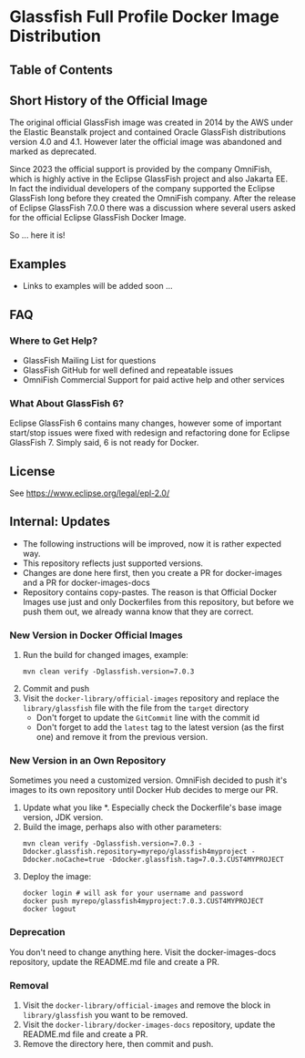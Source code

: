 # Glassfish Full Profile Docker Image Distribution

## Table of Contents

## Short History of the Official Image

The original official GlassFish image was created in 2014 by the AWS under the Elastic Beanstalk project
and contained Oracle GlassFish distributions version 4.0 and 4.1. However later the official image
was abandoned and marked as deprecated.

Since 2023 the official support is provided by the company OmniFish, which is highly active
in the Eclipse GlassFish project and also Jakarta EE.
In fact the individual developers of the company supported the Eclipse GlassFish long before
they created the OmniFish company.
After the release of Eclipse GlassFish 7.0.0 there was a discussion where several users asked
for the official Eclipse GlassFish Docker Image.

So ... here it is!

## Examples

* Links to examples will be added soon ...

## FAQ

### Where to Get Help?

* GlassFish Mailing List for questions
* GlassFish GitHub for well defined and repeatable issues
* OmniFish Commercial Support for paid active help and other services

### What About GlassFish 6?

Eclipse GlassFish 6 contains many changes, however some of important start/stop issues were fixed
with redesign and refactoring done for Eclipse GlassFish 7. Simply said, 6 is not ready for Docker.

## License

See https://www.eclipse.org/legal/epl-2.0/

## Internal: Updates

* The following instructions will be improved, now it is rather expected way.
* This repository reflects just supported versions.
* Changes are done here first, then you create a PR for docker-images and a PR for docker-images-docs
* Repository contains copy-pastes.
  The reason is that Official Docker Images use just and only Dockerfiles from this repository,
  but before we push them out, we already wanna know that they are correct.

### New Version in Docker Official Images

1. Run the build for changed images, example:
   ```
   mvn clean verify -Dglassfish.version=7.0.3
   ```
2. Commit and push
3. Visit the `docker-library/official-images` repository and replace the `library/glassfish` file
   with the file from the `target` directory
   * Don't forget to update the `GitCommit` line with the commit id
   * Don't forget to add the `latest` tag to the latest version (as the first one) and remove it
     from the previous version.

### New Version in an Own Repository

Sometimes you need a customized version. OmniFish decided to push it's images to its own repository until Docker Hub decides to merge our PR.

1. Update what you like
   *. Especially check the Dockerfile's base image version, JDK version.
2. Build the image, perhaps also with other parameters:
   ```
   mvn clean verify -Dglassfish.version=7.0.3 -Ddocker.glassfish.repository=myrepo/glassfish4myproject -Ddocker.noCache=true -Ddocker.glassfish.tag=7.0.3.CUST4MYPROJECT
   ```
3. Deploy the image:
   ```
   docker login # will ask for your username and password
   docker push myrepo/glassfish4myproject:7.0.3.CUST4MYPROJECT
   docker logout
   ```

### Deprecation

You don't need to change anything here.
Visit the docker-images-docs repository, update the README.md file and create a PR.

### Removal

1. Visit the `docker-library/official-images` and remove the block in `library/glassfish` you want to be removed.
2. Visit the `docker-library/docker-images-docs` repository, update the README.md file and create a PR.
2. Remove the directory here, then commit and push.
